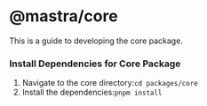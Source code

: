 # @mastra/core

This is a guide to developing the core package.

### Install Dependencies for Core Package

1. Navigate to the core directory:`cd packages/core`
2. Install the dependencies:`pnpm install`
